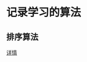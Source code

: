 # 记录学习的算法

## 排序算法
[详情](https://github.com/shanyao19940801/BookeNote/blob/master/ReadingNotes/JianZhiOffer/src/jianzhi/sort/sorts.md)
